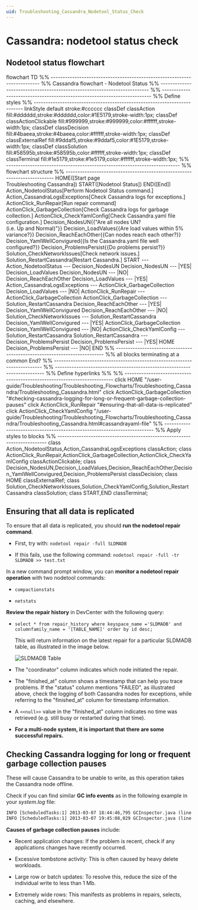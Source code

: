 ```yaml
---
uid: Troubleshooting_Cassandra_Nodetool_Status_Check
---
```


# Cassandra: nodetool status check

## Nodetool status flowchart

<div class="mermaid">
flowchart TD
%% -------------------------------------------------------------------------
%% Cassandra flowchart - Nodetool Status
%% -------------------------------------------------------------------------
%% -------------------------------------------------------------------------
%% Define styles
%% -------------------------------------------------------------------------
linkStyle default stroke:#cccccc
classDef classAction fill:#dddddd,stroke:#dddddd,color:#1E5179,stroke-width:1px;
classDef classActionClickable fill:#999999,stroke:#999999,color:#ffffff,stroke-width:1px;
classDef classDecision fill:#4baeea,stroke:#4baeea,color:#ffffff,stroke-width:1px;
classDef classExternalRef fill:#9ddaf5,stroke:#9ddaf5,color:#1E5179,stroke-width:1px;
classDef classSolution fill:#58595b,stroke:#58595b,color:#ffffff,stroke-width:1px;
classDef classTerminal fill:#1e5179,stroke:#1e5179,color:#ffffff,stroke-width:1px;
%% -------------------------------------------------------------------------
%% flowchart structure
%% -------------------------------------------------------------------------
HOME([Start page <br/> Troubleshooting Cassandra])
START([Nodetool Status])
END([End])
Action_NodetoolStatus[Perform Nodetool Status command.]
Action_CassandraLogsExceptions[Check Cassandra logs for exceptions.]
ActionClick_RunRepair[Run repair command]
ActionClick_GarbageCollection[Check Cassandra logs for garbage collection.]
ActionClick_CheckYamlConfig[Check Cassandra.yaml file configuration.]
Decision_NodesUN{{"Are all nodes UN? <br/>(i.e. Up and Normal)"}}
Decision_LoadValues{{Are load values within 5% variance?}}
Decision_ReachEachOther{{Can nodes reach each other?}}
Decision_YamlWellConvigured{{Is the Cassandra.yaml file well configured?}}
Decision_ProblemsPersist{{Do problems persist?}}
Solution_CheckNetworkIssues[Check network issues.]
Solution_RestartCassandra[Restart Cassandra.]
    START --- Action_NodetoolStatus --- Decision_NodesUN
    Decision_NodesUN --- |YES| Decision_LoadValues
    Decision_NodesUN --- |NO| Decision_ReachEachOther
    Decision_LoadValues --- |YES| Action_CassandraLogsExceptions --- ActionClick_GarbageCollection
    Decision_LoadValues --- |NO| ActionClick_RunRepair --- ActionClick_GarbageCollection
    ActionClick_GarbageCollection --- Solution_RestartCassandra
    Decision_ReachEachOther --- |YES| Decision_YamlWellConvigured
    Decision_ReachEachOther --- |NO| Solution_CheckNetworkIssues --- Solution_RestartCassandra
    Decision_YamlWellConvigured --- |YES| ActionClick_GarbageCollection
    Decision_YamlWellConvigured --- |NO| ActionClick_CheckYamlConfig --- Solution_RestartCassandra
    Solution_RestartCassandra --- Decision_ProblemsPersist
    Decision_ProblemsPersist --- |YES| HOME
    Decision_ProblemsPersist --- |NO| END
%% -------------------------------------------------------------------------
%% all blocks terminating at a common End?
%% -------------------------------------------------------------------------
%% -------------------------------------------------------------------------
%% Define hyperlinks %%
%% -------------------------------------------------------------------------
 click HOME "/user-guide/Troubleshooting/Troubleshooting_Flowcharts/Troubleshooting_Cassandra/Troubleshooting_Cassandra.html"
 click ActionClick_GarbageCollection "#checking-cassandra-logging-for-long-or-frequent-garbage-collection-pauses"
 click ActionClick_RunRepair "#ensuring-that-all-data-is-replicated"
 click ActionClick_CheckYamlConfig "/user-guide/Troubleshooting/Troubleshooting_Flowcharts/Troubleshooting_Cassandra/Troubleshooting_Cassandra.html#cassandrayaml-file"
%% -------------------------------------------------------------------------
%% Apply styles to blocks
%% -------------------------------------------------------------------------
class Action_NodetoolStatus,Action_CassandraLogsExceptions classAction;
class ActionClick_RunRepair,ActionClick_GarbageCollection,ActionClick_CheckYamlConfig classActionClickable;
class Decision_NodesUN,Decision_LoadValues,Decision_ReachEachOther,Decision_YamlWellConvigured,Decision_ProblemsPersist classDecision;
class HOME classExternalRef;
class Solution_CheckNetworkIssues,Solution_CheckYamlConfig,Solution_RestartCassandra classSolution;
class START,END classTerminal;
</div>

## Ensuring that all data is replicated

To ensure that all data is replicated, you should **run the nodetool repair command**.

- First, try with: `nodetool repair -full SLDMADB`

- If this fails, use the following command: `nodetool repair -full -tr SLDMADB >> test.txt`

In a new command prompt window, you can **monitor a nodetool repair operation** with two nodetool commands:

- `compactionstats`

- `netstats`

**Review the repair history** in DevCenter with the following query:

- `select * from repair_history where keyspace_name ='SLDMADB' and columnfamily_name = '[TABLE_NAME]' order by id desc;`

  This will return information on the latest repair for a particular SLDMADB table, as illustrated in the image below.

  ![SLDMADB Table](~/user-guide/images/SLDMADB_Table.png)

- The "coordinator" column indicates which node initiated the repair.

- The "finished_at" column shows a timestamp that can help you trace problems. If the "status" column mentions "FAILED", as illustrated above, check the logging of both Cassandra nodes for exceptions, while referring to the "finished_at" column for timestamp information.

- A `<<null>>` value in the "finished_at" column indicates no time was retrieved (e.g. still busy or restarted during that time).

- **For a multi-node system, it is important that there are some successful repairs.**

## Checking Cassandra logging for long or frequent garbage collection pauses

These will cause Cassandra to be unable to write, as this operation takes the Cassandra node offline.

Check if you can find similar **GC info events** as in the following example in your *system.log* file:

```txt
INFO [ScheduledTasks:1] 2013-03-07 18:44:46,795 GCInspector.java (line 122) GC for ConcurrentMarkSweep: 1835 ms for 3 collections, 2606015656 used; max is 10611589120
INFO [ScheduledTasks:1] 2013-03-07 19:45:08,029 GCInspector.java (line 122) GC for ParNew: 9866 ms for 8 collections, 2910124308 used; max is 6358564864
```

**Causes of garbage collection pauses** include:

- Recent application changes: If the problem is recent, check if any applications changes have recently occurred.

- Excessive tombstone activity: This is often caused by heavy delete workloads.

- Large row or batch updates: To resolve this, reduce the size of the individual write to less than 1 Mb.

- Extremely wide rows: This manifests as problems in repairs, selects, caching, and elsewhere.

